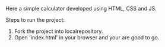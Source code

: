 Here a simple calculator developed using HTML, CSS and JS.

Steps to run the project:

1. Fork the project into localrepository.
2. Open 'index.html' in your browser and your are good to go.

